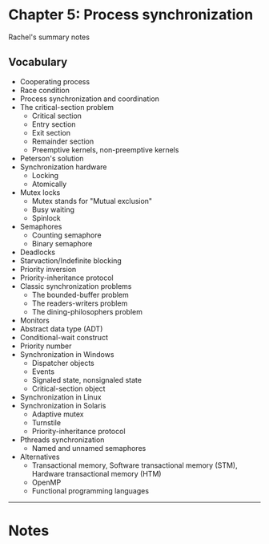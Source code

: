 # Chapter 5: Process synchronization

Rachel's summary notes

## Vocabulary

* Cooperating process
* Race condition
* Process synchronization and coordination
* The critical-section problem
	* Critical section
	* Entry section
	* Exit section
	* Remainder section
	* Preemptive kernels, non-preemptive kernels
* Peterson's solution
* Synchronization hardware
	* Locking
	* Atomically
* Mutex locks
	* Mutex stands for "Mutual exclusion"
	* Busy waiting
	* Spinlock
* Semaphores
	* Counting semaphore
	* Binary semaphore
* Deadlocks
* Starvaction/Indefinite blocking
* Priority inversion
* Priority-inheritance protocol
* Classic synchronization problems
	* The bounded-buffer problem
	* The readers-writers problem
	* The dining-philosophers problem
* Monitors
* Abstract data type (ADT)
* Conditional-wait construct
* Priority number
* Synchronization in Windows
	* Dispatcher objects
	* Events
	* Signaled state, nonsignaled state
	* Critical-section object
* Synchronization in Linux
* Synchronization in Solaris
	* Adaptive mutex
	* Turnstile
	* Priority-inheritance protocol
* Pthreads synchronization
	* Named and unnamed semaphores
* Alternatives
	* Transactional memory, Software transactional memory (STM), Hardware transactional memory (HTM)
	* OpenMP
	* Functional programming languages

---

# Notes

